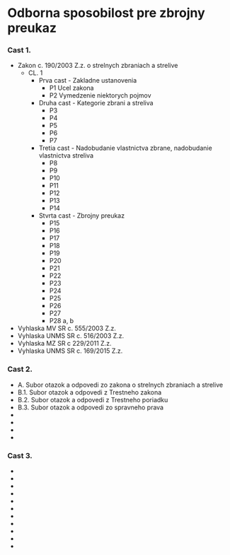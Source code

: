 
Odborna sposobilost pre zbrojny preukaz
======

### Cast 1.
  * Zakon c. 190/2003 Z.z. o strelnych zbraniach a strelive
    * CL. 1
      * Prva cast - Zakladne ustanovenia
        * P1 Ucel zakona
        * P2 Vymedzenie niektorych pojmov
      * Druha cast - Kategorie zbrani a streliva
        * P3
        * P4
        * P5
        * P6
        * P7
      * Tretia cast - Nadobudanie vlastnictva zbrane, nadobudanie vlastnictva streliva
        * P8
        * P9
        * P10
        * P11
        * P12
        * P13
        * P14
      * Stvrta cast - Zbrojny preukaz
        * P15
        * P16
        * P17
        * P18
        * P19
        * P20
        * P21
        * P22
        * P23
        * P24
        * P25
        * P26
        * P27
        * P28 a, b
  * Vyhlaska MV SR c. 555/2003 Z.z.
  * Vyhlaska UNMS SR c. 516/2003 Z.z.
  * Vyhlaska MZ SR c 229/2011 Z.z.
  * Vyhlaska UNMS SR c. 169/2015 Z.z.
  
### Cast 2.
  * A. Subor otazok a odpovedi zo zakona o strelnych zbraniach a strelive
  * B.1. Subor otazok a odpovedi z Trestneho zakona
  * B.2. Subor otazok a odpovedi z Trestneho poriadku 
  * B.3. Subor otazok a odpovedi zo spravneho prava
  *
  *
  *
  *

### Cast 3.
  *
  *
  *
  *
  *
  *
  *
  *
  *
  *
  *
